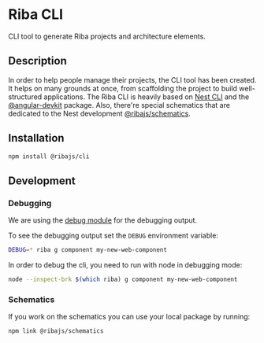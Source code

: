 # Riba CLI

CLI tool to generate Riba projects and architecture elements.

## Description

In order to help people manage their projects, the CLI tool has been created. It helps on many grounds at once, from scaffolding the project to build well-structured applications. The Riba CLI is heavily based on [Nest CLI](https://github.com/nestjs/nest-cli) and the [@angular-devkit](https://github.com/angular/devkit) package. Also, there're special schematics that are dedicated to the Nest development [@ribajs/schematics](https://github.com/ribajs/riba/tree/master/packages/schematics).

## Installation

```bash
npm install @ribajs/cli
```

## Development

### Debugging

We are using the [debug module](https://github.com/visionmedia/debug) for the debugging output.

To see the debugging output set the `DEBUG` environment variable:

```bash
DEBUG=* riba g component my-new-web-component
```

In order to debug the cli, you need to run with node in debugging mode:

```bash
node --inspect-brk $(which riba) g component my-new-web-component
```

### Schematics

If you work on the schematics you can use your local package by running:

```bash
npm link @ribajs/schematics
```
